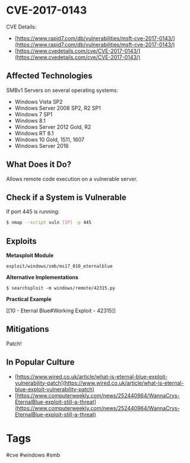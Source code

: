 # CVE-2017-0143

CVE Details:
- [https://www.rapid7.com/db/vulnerabilities/msft-cve-2017-0143/](https://www.rapid7.com/db/vulnerabilities/msft-cve-2017-0143/)
- [https://www.cvedetails.com/cve/CVE-2017-0143/](https://www.cvedetails.com/cve/CVE-2017-0143/)

## Affected Technologies

SMBv1 Servers on several operating systems:
- Windows Vista SP2
- Windows Server 2008 SP2, R2 SP1
- Windows 7 SP1
- Windows 8.1
- Windows Server 2012 Gold, R2
- Windows RT 8.1
- Windows 10 Gold, 1511, 1607
- Windows Server 2016

## What Does it Do?

Allows remote code execution on a vulnerable server.

## Check if a System is Vulnerable

If port 445 is running:

```bash
$ nmap --script vuln [IP] -p 445
```

## Exploits

**Metasploit Module**

```
exploit/windows/smb/ms17_010_eternalblue
```

**Alternative Implementations**

```
$ searchsploit -m windows/remote/42315.py
```

**Practical Example**

[[10 - Eternal Blue#Working Exploit - 42315]]

## Mitigations

Patch!

## In Popular Culture

- [https://www.wired.co.uk/article/what-is-eternal-blue-exploit-vulnerability-patch](https://www.wired.co.uk/article/what-is-eternal-blue-exploit-vulnerability-patch)
- [https://www.computerweekly.com/news/252440964/WannaCrys-EternalBlue-exploit-still-a-threat](https://www.computerweekly.com/news/252440964/WannaCrys-EternalBlue-exploit-still-a-threat)

# Tags

#cve #windows #smb